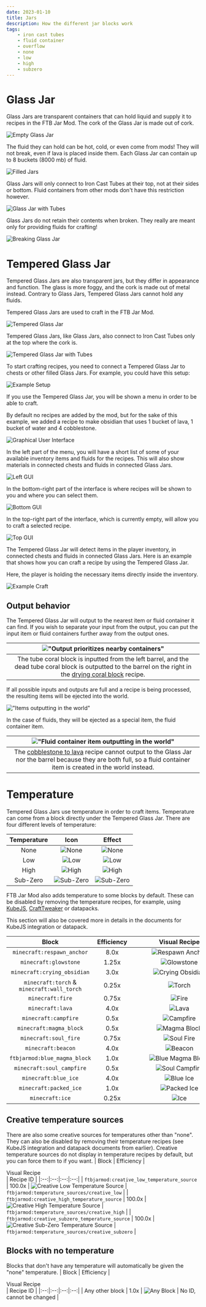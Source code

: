 ```yaml
---
date: 2023-01-10
title: Jars
description: How the different jar blocks work
tags:
    - iron cast tubes
    - fluid container
    - overflow
    - none
    - low
    - high
    - subzero
---
```


# Glass Jar

Glass Jars are transparent containers that can hold liquid and supply it to recipes in the FTB Jar Mod. The cork of the Glass Jar is made out of cork.

![Empty Glass Jar](./images/jars/glass-jar.png "Empty Glass Jar")

The fluid they can hold can be hot, cold, or even come from mods! They will not break, even if lava is placed inside them. Each Glass Jar can contain up to 8 buckets (8000 mb) of fluid.

![Filled Jars](./images/jars/filled-glass-jars.png "Filled Jars")

Glass Jars will only connect to Iron Cast Tubes at their top, not at their sides or bottom. Fluid containers from other mods don't have this restriction however.

![Glass Jar with Tubes](./images/jars/glass-jar-and-tube.png "Glass Jar with Tubes")

Glass Jars do not retain their contents when broken. They really are meant only for providing fluids for crafting!

![Breaking Glass Jar](./images/jars/glass-jar-breaking.gif "Breaking Glass Jar")

# Tempered Glass Jar

Tempered Glass Jars are also transparent jars, but they differ in appearance and function. The glass is more foggy, and the cork is made out of metal instead. Contrary to Glass Jars, Tempered Glass Jars cannot hold any fluids.

Tempered Glass Jars are used to craft in the FTB Jar Mod.

![Tempered Glass Jar](./images/jars/tempered-glass-jar.png "Tempered Glass Jar")

Tempered Glass Jars, like Glass Jars, also connect to Iron Cast Tubes only at the top where the cork is.

![Tempered Glass Jar with Tubes](./images/jars/tempered-glass-jar-and-tube.png "Tempered Glass Jar with Tubes")

To start crafting recipes, you need to connect a Tempered Glass Jar to chests or other filled Glass Jars. For example, you could have this setup:

![Example Setup](./images/jars/simple-setup.png "Example Setup")

If you use the Tempered Glass Jar, you will be shown a menu in order to be able to craft.

By default no recipes are added by the mod, but for the sake of this example, we added a recipe to make obsidian that uses 1 bucket of lava, 1 bucket of water and 4 cobblestone.

![Graphical User Interface](./images/jars/sample-gui.png "Graphical User Interface")

In the left part of the menu, you will have a short list of some of your available inventory items and fluids for the recipes. This will also show materials in connected chests and fluids in connected Glass Jars.

![Left GUI](./images/jars/gui-left.png "Left GUI")

In the bottom-right part of the interface is where recipes will be shown to you and where you can select them.

![Bottom GUI](./images/jars/gui-bottom.png "Bottom GUI")

In the top-right part of the interface, which is currently empty, will allow you to craft a selected recipe.

![Top GUI](./images/jars/gui-top.png "Top GUI")

The Tempered Glass Jar will detect items in the player inventory, in connected chests and fluids in connected Glass Jars. Here is an example that shows how you can craft a recipe by using the Tempered Glass Jar.

Here, the player is holding the necessary items directly inside the inventory.

![Example Craft](./images/jars/sample-recipe.gif "Example Craft")

## Output behavior

The Tempered Glass Jar will output to the nearest item or fluid container it can find. If you wish to separate your input from the output, you can put the input item or fluid containers further away from the output ones.

| !["Output prioritizes nearby containers"](./images/jars/output-priority.png "Output prioritizes nearby containers") |
|:--:|
| <figcaption>The tube coral block is inputted from the left barrel, and the dead tube coral block is outputted to the barrel on the right in the [drying coral block](../KubeJS-integration/tempered-glass-jar-recipes.md#drying-a-coral-block-with-low-temperature) recipe.</figcaption> |

If all possible inputs and outputs are full and a recipe is being processed, the resulting items will be ejected into the world.

!["Items outputting in the world"](./images/jars/output-in-world.gif "Items outputting in the world")

In the case of fluids, they will be ejected as a special item, the fluid container item.

| !["Fluid container item outputting in the world"](./images/jars/output-in-world-fluid.gif "Fluid container item outputting in the world") |
|:--:|
| <figcaption>The [cobblestone to lava](../KubeJS-integration/tempered-glass-jar-recipes.md#cobblestone-to-lava-under-high-temperature) recipe cannot output to the Glass Jar nor the barrel because they are both full, so a fluid container item is created in the world instead.</figcaption> |

# Temperature

Tempered Glass Jars use temperature in order to craft items. Temperature can come from a block directly under the Tempered Glass Jar. There are four different levels of temperature:

| Temperature | Icon | Effect |
|:--:|:--:|:--:|
| None | ![None](./images/jars/temperature-none.png "None") | ![None](./images/jars/tempered-glass-jar-none.png "None") |
| Low | ![Low](./images/jars/temperature-low.png "Low") | ![Low](./images/jars/tempered-glass-jar-low.png "Low") |
| High | ![High](./images/jars/temperature-high.png "High") | ![High](./images/jars/tempered-glass-jar-high.png "High") |
| Sub-Zero | ![Sub-Zero](./images/jars/temperature-subzero.png "Sub-Zero") | ![Sub-Zero](./images/jars/tempered-glass-jar-subzero.png "Sub-Zero") |

FTB Jar Mod also adds temperature to some blocks by default. These can be disabled by removing the temperature recipes, for example, using [KubeJS](https://www.curseforge.com/minecraft/mc-mods/kubejs-forge), [CraftTweaker](https://www.curseforge.com/minecraft/mc-mods/crafttweaker) or datapacks.

This section will also be covered more in details in the documents for KubeJS integration or datapack.


| Block | Efficiency | <div style="width:15em">Visual Recipe</div> | Recipe ID |
|:--:|:--:|:--:|:--:|
| `minecraft:respawn_anchor` | 8.0x | ![Respawn Anchor](./images/jars/built-in/none-1.png "Respawn Anchor") | `ftbjarmod:temperature_sources/respawn_anchor` |
| `minecraft:glowstone` | 1.25x | ![Glowstone](./images/jars/built-in/none-2.png "Glowstone") | `ftbjarmod:temperature_sources/glowstone_block` |
| `minecraft:crying_obsidian` | 3.0x | ![Crying Obsidian](./images/jars/built-in/none-3.png "Crying Obsidian") | `ftbjarmod:temperature_sources/crying_obsidian` |
| `minecraft:torch` & `minecraft:wall_torch` | 0.25x | ![Torch](./images/jars/built-in/low-1.png "Torch") | `ftbjarmod:temperature_sources/torch` & `ftbjarmod:temperature_sources/wall_torch` |
| `minecraft:fire` | 0.75x | ![Fire](./images/jars/built-in/low-2.gif "Fire") | `ftbjarmod:temperature_sources/fire` |
| `minecraft:lava` | 4.0x | ![Lava](./images/jars/built-in/low-3.png "Lava") | `ftbjarmod:temperature_sources/lava` |
| `minecraft:campfire` | 0.5x | ![Campfire](./images/jars/built-in/low-4.png "Campfire") | `ftbjarmod:temperature_sources/campfire` |
| `minecraft:magma_block` | 0.5x | ![Magma Block](./images/jars/built-in/low-5.png "Magma Block") | `ftbjarmod:temperature_sources/magma_block` |
| `minecraft:soul_fire` | 0.75x | ![Soul Fire](./images/jars/built-in/high-1.gif "Soul Fire") | `ftbjarmod:temperature_sources/soul_fire` |
| `minecraft:beacon` | 4.0x | ![Beacon](./images/jars/built-in/high-2.png "Beacon") | `ftbjarmod:temperature_sources/beacon` |
| `ftbjarmod:blue_magma_block` | 1.0x | ![Blue Magma Block](./images/jars/built-in/high-3.png "Blue Magma Block") | `ftbjarmod:temperature_sources/blue_magma_block` |
| `minecraft:soul_campfire` | 0.5x | ![Soul Campfire](./images/jars/built-in/high-4.png "Soul Campfire") | `ftbjarmod:temperature_sources/soul_campfire` |
| `minecraft:blue_ice` | 4.0x | ![Blue Ice](./images/jars/built-in/subzero-1.png "Blue Ice") | `ftbjarmod:temperature_sources/blue_ice` |
| `minecraft:packed_ice` | 1.0x | ![Packed Ice](./images/jars/built-in/subzero-2.png "Packed Ice") | `ftbjarmod:temperature_sources/packed_ice` |
| `minecraft:ice` | 0.25x | ![Ice](./images/jars/built-in/subzero-3.png "Ice") | `ftbjarmod:temperature_sources/ice` |

## Creative temperature sources

There are also some creative sources for temperatures other than "none". They can also be disabled by removing their temperature recipes (see KubeJS integration and datapack documents from earlier). Creative temperature sources do not display in temperature recipes by default, but you can force them to if you want.
| Block | Efficiency | <div style="width:15em">Visual Recipe</div> | Recipe ID |
|:--:|:--:|:--:|:--:|
| `ftbjarmod:creative_low_temperature_source` | 100.0x | ![Creative Low Temperature Source](./images/jars/built-in/low-creative.png "Creative Low Temperature Source") | `ftbjarmod:temperature_sources/creative_low` |
| `ftbjarmod:creative_high_temperature_source` | 100.0x | ![Creative High Temperature Source](./images/jars/built-in/high-creative.png "Creative High Temperature Source") | `ftbjarmod:temperature_sources/creative_high` |
| `ftbjarmod:creative_subzero_temperature_source` | 100.0x | ![Creative Sub-Zero Temperature Source](./images/jars/built-in/subzero-creative.png "Creative Sub-Zero Temperature Source") | `ftbjarmod:temperature_sources/creative_subzero` |

## Blocks with no temperature

Blocks that don't have any temperature will automatically be given the "none" temperature.
| Block | Efficiency | <div style="width:15em">Visual Recipe</div> | Recipe ID |
|:--:|:--:|:--:|:--:|
| Any other block | 1.0x | ![Any Block](./images/jars/built-in/none-4.png "Any Block") | No ID, cannot be changed |